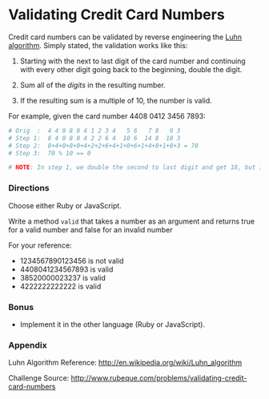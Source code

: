 # Validating Credit Card Numbers

Credit card numbers can be validated by reverse engineering the [Luhn algorithm](http://en.wikipedia.org/wiki/Luhn_algorithm). Simply stated, the validation works like this:

1. Starting with the next to last digit of the card number and continuing with every other digit going back to the beginning, double the digit.

2. Sum all of the *digits* in the resulting number.

3. If the resulting sum is a multiple of 10, the number is valid.

For example, given the card number 4408 0412 3456 7893:

```ruby
# Orig  :  4 4 0 8 0 4 1 2 3 4   5 6   7 8   9 3
# Step 1:  8 4 0 8 0 4 2 2 6 4  10 6  14 8  18 3
# Step 2:  8+4+0+8+0+4+2+2+6+4+1+0+6+1+4+8+1+8+3 = 70
# Step 3:  70 % 10 == 0

# NOTE: In step 1, we double the second to last digit and get 18, but in Step 2, we add the *digits* 1 and 8.
```

### Directions
Choose either Ruby or JavaScript.

Write a method `valid` that takes a number as an argument and returns true for a valid number and false for an invalid number

For your reference:
* 1234567890123456 is not valid
* 4408041234567893 is valid
* 38520000023237 is valid
* 4222222222222 is valid

### Bonus
* Implement it in the other language (Ruby or JavaScript).

### Appendix

Luhn Algorithm Reference: http://en.wikipedia.org/wiki/Luhn_algorithm

Challenge Source: http://www.rubeque.com/problems/validating-credit-card-numbers
